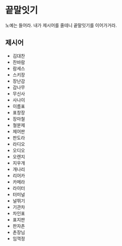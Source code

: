 # 끝말잇기
노예는 들어라. 내가 제시어를 줄테니 끝말잇기를 이어가거라.

## 제시어
- 김대찬
- 찬바람
- 람세스
- 스키장
- 장난감
- 감나무
- 무신사
- 사나이
- 이름표
- 표창장
- 장마철
- 철분제
- 제어판
- 판도라
- 라디오
- 오디오
- 오렌지
- 지우개
- 개나리
- 리어카
- 카메라
- 라이터
- 터미널
- 널뛰기
- 기관차
- 차인표
- 표지판
- 판자촌
- 촌장님
- 임꺽정